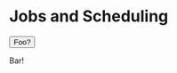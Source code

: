 # Jobs and Scheduling

<link rel="stylesheet" href="../../../overrides/animated_dropdown.css">
<link rel="stylesheet" href="../../../overrides/spacing.css">

<html>
    
<button class="collapsible">Foo?</button>
<div class="content">
  <p>
      Bar!
  </p>
</div>
    
    
<div class="vertical-space"></div>
<script src="../../../overrides/animated_dropdown.js"></script>
</html>